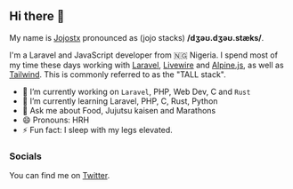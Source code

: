 ## Hi there 👋

My name is [Jojostx](https://twitter.com/Angel_ikuru) pronounced as (jojo stacks) **/dʒəʊ.dʒəʊ.stæks/**.

I'm a Laravel and JavaScript developer from 🇳🇬 Nigeria. I spend most of my time these days working with [Laravel](https://laravel.com/), [Livewire](https://laravel-livewire.com/) and [Alpine.js](https://alpinejs.dev), as well as [Tailwind](https://tailwindcss.com/). This is commonly referred to as the "TALL stack".

- 🔭 I’m currently working on `Laravel`, PHP, Web Dev, C and `Rust`
- 🌱 I’m currently learning Laravel, PHP, C, Rust, Python
- 💬 Ask me about Food, Jujutsu kaisen and Marathons
- 😄 Pronouns: HRH
- ⚡ Fun fact: I sleep with my legs elevated.

### Socials

You can find me on [Twitter](https://twitter.com/Angel_Ikuru).

